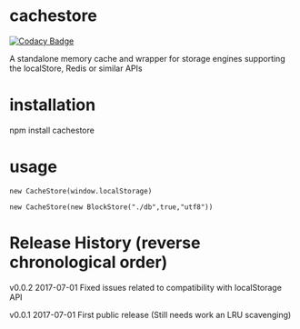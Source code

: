 # cachestore

[![Codacy Badge](https://api.codacy.com/project/badge/Grade/5d0b3507599946679d1e37302facb607)](https://www.codacy.com/app/syblackwell/cachestore?utm_source=github.com&utm_medium=referral&utm_content=anywhichway/cachestore&utm_campaign=badger)

A standalone memory cache and wrapper for storage engines supporting the localStore, Redis or similar APIs

# installation

npm install cachestore

# usage

`new CacheStore(window.localStorage)`

`new CacheStore(new BlockStore("./db",true,"utf8"))`


# Release History (reverse chronological order)

v0.0.2 2017-07-01 Fixed issues related to compatibility with localStorage API

v0.0.1 2017-07-01 First public release (Still needs work an LRU scavenging)
